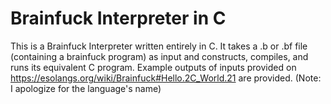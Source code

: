 # Brainfuck Interpreter in C
This is a Brainfuck Interpreter written entirely in C. 
It takes a .b or .bf file (containing a brainfuck program) as input and constructs, compiles, and runs its equivalent C program.
Example outputs of inputs provided on https://esolangs.org/wiki/Brainfuck#Hello.2C_World.21 are provided.
(Note: I apologize for the language's name)
